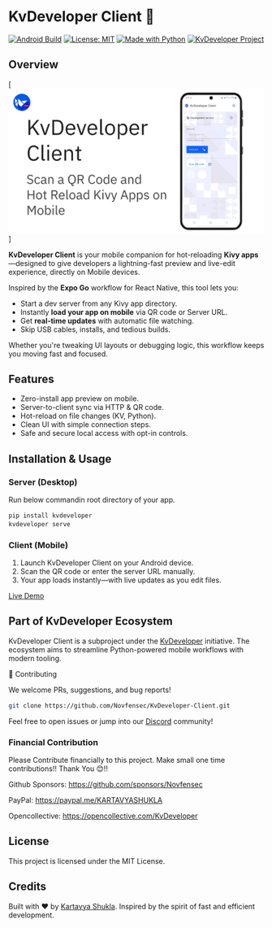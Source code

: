 # KvDeveloper Client 🚀  
[![Android Build](https://github.com/Novfensec/KvDeveloper-Client/actions/workflows/buildozer_android_action.yml/badge.svg)](https://github.com/Novfensec/KvDeveloper-Client/actions/workflows/buildozer_android_action.yml)
[![License: MIT](https://img.shields.io/badge/License-MIT-green.svg)](https://github.com/Novfensec/KvDeveloper-Client/blob/main/LICENSE)
[![Made with Python](https://img.shields.io/badge/Made%20with-Python-blue.svg)](https://www.python.org/)
[![KvDeveloper Project](https://img.shields.io/badge/Part%20of-KvDeveloper%20Project-blueviolet.svg)](https://github.com/Novfensec/KvDeveloper)

## Overview
[![KvDeveloper Client](https://raw.githubusercontent.com/Novfensec/KvDeveloper-Client/master/assets/kvdeveloperclient.jpg)]

**KvDeveloper Client** is your mobile companion for hot-reloading **Kivy apps**—designed to give developers a lightning-fast preview and live-edit experience, directly on Mobile devices.

Inspired by the **Expo Go** workflow for React Native, this tool lets you:

- Start a dev server from any Kivy app directory.
- Instantly **load your app on mobile** via QR code or Server URL.
- Get **real-time updates** with automatic file watching.
- Skip USB cables, installs, and tedious builds.

Whether you're tweaking UI layouts or debugging logic, this workflow keeps you moving fast and focused.

## Features

- Zero-install app preview on mobile.
- Server-to-client sync via HTTP & QR code.
- Hot-reload on file changes (KV, Python).
- Clean UI with simple connection steps.
- Safe and secure local access with opt-in controls.

## Installation & Usage

### Server (Desktop)
Run below commandin root directory of your app.
```bash
pip install kvdeveloper
kvdeveloper serve
```

### Client (Mobile)
1. Launch KvDeveloper Client on your Android device.
2. Scan the QR code or enter the server URL manually.
3. Your app loads instantly—with live updates as you edit files.

[Live Demo](https://youtu.be/-VTCTNmHB94)


## Part of KvDeveloper Ecosystem
KvDeveloper Client is a subproject under the [KvDeveloper](https://github.com/Novfensec/KvDeveloper) initiative. The ecosystem aims to streamline Python-powered mobile workflows with modern tooling.

🤝 Contributing

We welcome PRs, suggestions, and bug reports!

```bash
git clone https://github.com/Novfensec/KvDeveloper-Client.git
```
Feel free to open issues or jump into our [Discord](https://discord.gg/U9bfkD6A4c) community!

### Financial Contribution
Please Contribute financially to this project. Make small one time contributions!! Thank You 😊!!

Github Sponsors: https://github.com/sponsors/Novfensec

PayPal: https://paypal.me/KARTAVYASHUKLA 

Opencollective: https://opencollective.com/KvDeveloper

## License
This project is licensed under the MIT License.

## Credits
Built with ❤️ by [Kartavya Shukla](https://github.com/Novfensec).
Inspired by the spirit of fast and efficient development.
